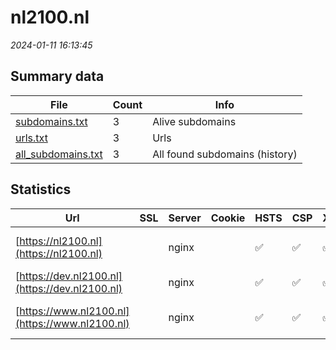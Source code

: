 # nl2100.nl
*2024-01-11 16:13:45*
## Summary data
| File       | Count | Info |
|------------|-------|------|
|[subdomains.txt](/data/nl2100.nl/subdomains.txt)|3|Alive subdomains|
|[urls.txt](/data/nl2100.nl/urls.txt)|3|Urls|
|[all_subdomains.txt](/data/nl2100.nl/all_subdomains.txt)|3|All found subdomains (history)|
## Statistics
| Url | SSL | Server | Cookie | HSTS | CSP | XFO | XXP | RP | Tech |Title |
|------------|-------|------|------|------|------|------|------|------|------|------|
|[https://nl2100.nl](https://nl2100.nl)| |nginx| |:white_check_mark: |:white_check_mark: |:white_check_mark: |:white_check_mark: |HSTS Nginx Plesk|NL2100|
|[https://dev.nl2100.nl](https://dev.nl2100.nl)| |nginx| |:white_check_mark: |:white_check_mark: |:white_check_mark: |:white_check_mark: |Nginx Plesk||
|[https://www.nl2100.nl](https://www.nl2100.nl)| |nginx| |:white_check_mark: |:white_check_mark: |:white_check_mark: |:white_check_mark: |HSTS Nginx Plesk|NL2100|